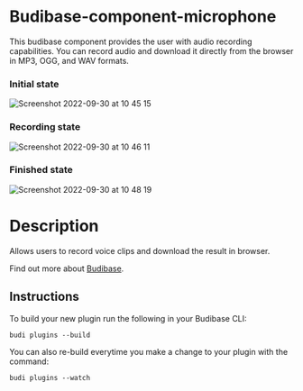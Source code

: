 # Budibase-component-microphone
This budibase component provides the user with audio recording capabilities. You can record audio and download it directly from the browser in MP3, OGG, and WAV formats.

### Initial state

![Screenshot 2022-09-30 at 10 45 15](https://user-images.githubusercontent.com/11256663/193243176-09c825e9-d4e9-45a1-be85-f15c1786dca3.png)

### Recording state

![Screenshot 2022-09-30 at 10 46 11](https://user-images.githubusercontent.com/11256663/193243328-b52e5641-8c00-4f7d-ae52-bd7bea8a9caa.png)

### Finished state

![Screenshot 2022-09-30 at 10 48 19](https://user-images.githubusercontent.com/11256663/193243768-a217e1d8-dc04-422b-84b9-e28be35290e6.png)


# Description
Allows users to record voice clips and download the result in browser.

Find out more about [Budibase](https://github.com/Budibase/budibase).

## Instructions

To build your new  plugin run the following in your Budibase CLI:
```
budi plugins --build
```


You can also re-build everytime you make a change to your plugin with the command:
```
budi plugins --watch
```

